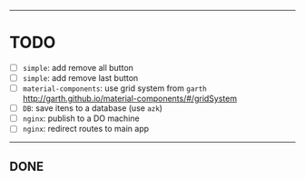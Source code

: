 --------------------

# TODO

- [ ] `simple`: add remove all button
- [ ] `simple`: add remove last button
- [ ] `material-components`: use grid system from `garth` http://garth.github.io/material-components/#/gridSystem
- [ ] `DB`: save itens to a database (use `azk`)
- [ ] `nginx`: publish to a DO machine
- [ ] `nginx`: redirect routes to main app

--------------------

## DONE
